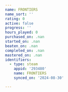 ```yaml
---
name: FRONTIERS
name_sort: ''
rating: 0
active: false
progress: ''
hours_played: 0
purchased_on: .nan
started_on: .nan
beaten_on: .nan
completed_on: .nan
mastered_on: .nan
identifiers:
  - type: steam
    appid: '293480'
    name: FRONTIERS
    synced_on: '2024-08-30'

---
```

